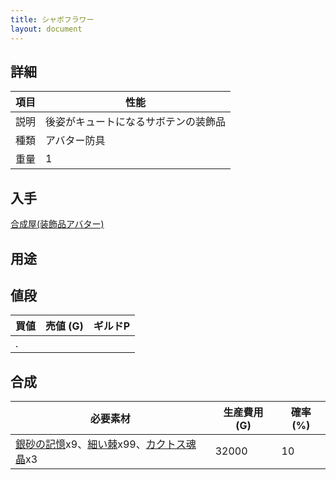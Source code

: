 ```yaml
---
title: シャボフラワー
layout: document
---
```

## 詳細

|項目|性能|
|---|---|
|説明|後姿がキュートになるサボテンの装飾品|
|種類|アバター防具|
|重量|1|

## 入手

[合成屋(装飾品アバター)](合成屋(装飾品アバター))

## 用途

## 値段

|買値|売値 (G)|ギルドP|
|---|---|---|
|.|||

## 合成

|必要素材|生産費用 (G)|確率 (%)|
|---|---|---|
|[銀砂の記憶](銀砂の記憶)x9、[細い棘](細い棘)x99、[カクトス魂晶](カクトス魂晶)x3|32000|10|
